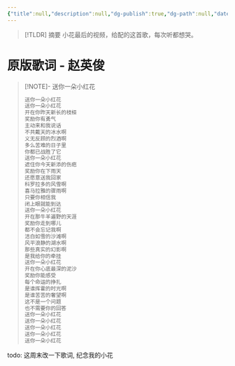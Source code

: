 ```yaml
---
{"title":null,"description":null,"dg-publish":true,"dg-path":null,"date":"2024-11-01 18:37:28","updated":"2024-11-01 18:39:43","tags":["猫","小花"]}
---
```



> [!TLDR] 摘要
> 小花最后的视频，给配的这首歌，每次听都想哭。

# 原版歌词 - 赵英俊

> [!NOTE]- 送你一朵小红花
> 
> ```md
> 送你一朵小红花
> 送你一朵小红花
> 开在你昨天新长的枝桠
> 奖励你有勇气
> 主动来和我说话
> 不共戴天的冰水啊
> 义无反顾的烈酒啊
> 多么苦难的日子里
> 你都已战胜了它
> 送你一朵小红花
> 遮住你今天新添的伤疤
> 奖励你在下雨天
> 还愿意送我回家
> 科罗拉多的风雪啊
> 喜马拉雅的骤雨啊
> 只要你相信我
> 闭上眼就能到达
> 送你一朵小红花
> 开在那牛羊遍野的天涯
> 奖励你走到哪儿
> 都不会忘记我啊
> 洁白如雪的沙滩啊
> 风平浪静的湖水啊
> 那些真实的幻影啊
> 是我给你的牵挂
> 送你一朵小红花
> 开在你心底最深的泥沙
> 奖励你能感受
> 每个命运的挣扎
> 是谁挥霍的时光啊
> 是谁苦苦的奢望啊
> 这不是一个问题
> 也不需要你的回答
> 送你一朵小红花
> 送你一朵小红花
> 送你一朵小红花
> 送你一朵小红花
> 送你一朵小红花
>```

todo: 这周末改一下歌词, 纪念我的小花